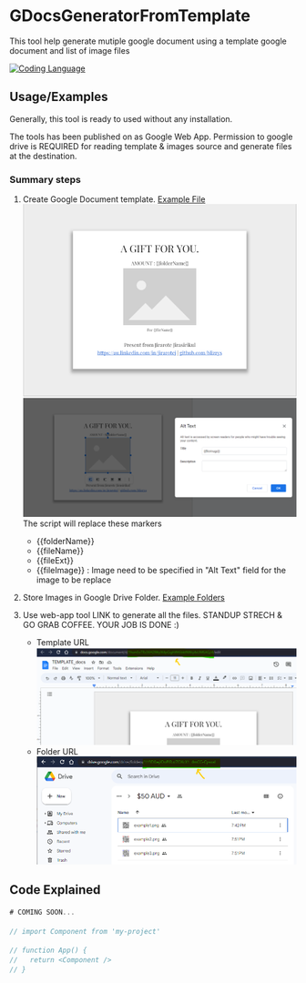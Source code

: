 # GDocsGeneratorFromTemplate
This tool help generate mutiple google document using a template google document and list of image files

[![Coding Language](https://img.shields.io/badge/google--apps--script-1.0-brightgreen)](https://script.google.com/home)


## Usage/Examples

Generally, this tool is ready to used without any installation. 

The tools has been published on as Google Web App.  Permission to google drive is REQUIRED for reading template & images source and generate files at the destination.

### Summary steps
1.  Create Google Document template. [Example File](https://docs.google.com/document/d/1hsmEoTRz36H2lWyIX4pGighWt6bktNWcj4xUM6AGjJ4/edit?usp=sharing)  
  ![alt text](https://github.com/blizrys/GDocsGeneratorFromTemplate/blob/main/screenshot/ss_filetemplate.png?raw=true)
  ![alt text](https://github.com/blizrys/GDocsGeneratorFromTemplate/blob/main/screenshot/ss_fileImage.png?raw=true)
  The script will replace these markers
    + {{folderName}}
    + {{fileName}}
    + {{fileExt}}
    + {{fileImage}} : Image need to be specified in "Alt Text" field for the image to be replace
  
2. Store Images in Google Drive Folder. [Example Folders](https://drive.google.com/drive/folders/1caLCLnh8b-JhnrAw5rZZmbYwBljEpu1o?usp=sharing)
3. Use web-app tool LINK to generate all the files.
STANDUP STRECH & GO GRAB COFFEE. YOUR JOB IS DONE :)
    + Template URL  
    ![alt text](https://github.com/blizrys/GDocsGeneratorFromTemplate/blob/main/screenshot/ss_template_url.png?raw=true)
    + Folder URL  
    ![alt text](https://github.com/blizrys/GDocsGeneratorFromTemplate/blob/main/screenshot/ss_folder_url.png?raw=true)

## Code Explained

```javascript
# COMING SOON...

// import Component from 'my-project'

// function App() {
//   return <Component />
// }
```
